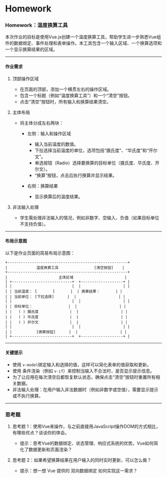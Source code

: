 # Homework

### Homework：温度换算工具

本次作业的目标是使用Vue.js创建一个温度换算工具，帮助学生进一步熟悉Vue组件的数据绑定、事件处理和表单操作。本工具包含一个输入区域、一个换算选项和一个显示换算结果的区域。

---

#### 作业需求

1. 顶部操作区域

    * 在页面的顶部，添加一个横贯左右的操作区域。
    * 包含一个标题（例如“温度换算工具”）和一个“清空”按钮。
    * 点击“清空”按钮时，所有输入和换算结果清空。
2. 主体布局

    * 将主体分成左右两块：

      * 左侧：输入和操作区域

        * 输入当前温度的数值。
        * 下拉选择当前温度的单位，选项包括“摄氏度”、“华氏度”和“开尔文”。
        * 单选按钮（Radio）选择要换算的目标单位（摄氏度、华氏度、开尔文）。
        * “换算”按钮，点击后执行换算并显示结果。
      * 右侧：换算结果

        * 显示换算后的温度结果。
3. 非法输入处理

    * 学生需处理非法输入的情况，例如非数字、空输入、负值（如果目标单位不支持负值）。

---

#### 布局示意图

以下是作业页面的简易布局示意图：

```
+------------------------------------------------------+
|             温度换算工具                [清空按钮]    |
+------------------------------------------------------+
|                       主体区域                       |
| +---------------------------+  +-------------------+ |
| |                           |  |                   | |
| | 当前温度： [       ]       |  | 换算结果：       | |
| | 当前单位： [下拉选择]      |  |                   | |
| |                           |  |                   | |
| | 目标单位：                |  |                   | |
| |   ( ) 摄氏度              |  |                   | |
| |   ( ) 华氏度              |  |                   | |
| |   ( ) 开尔文              |  |                   | |
| |                           |  |                   | |
| |           [换算按钮]      |  |                   | |
| +---------------------------+  +-------------------+ |
```

---

#### 关键提示

* 使用 `v-model`​ 绑定输入和选择的值，这样可以简化表单的值获取和更新。
* 使用 条件渲染（例如 `v-if`​）来控制当输入不合法时，是否显示提示信息。
* 为了让应用在每次清空后都恢复默认状态，确保点击“清空”按钮时重置所有相关数据。
* 非法输入处理：在用户输入非法数据时（例如非数字或空值），需要显示提示或不执行换算。

---

### 思考题

1. 思考题 1：使用Vue来操作，与之前直接用JavaScript操作DOM的方式相比，有哪些优点？谈谈你的体会。

    * 提示：思考Vue的数据绑定、状态管理、响应式系统的优势。Vue如何简化了数据更新和页面渲染？
2. 思考题 2：如果希望换算结果在用户输入的同时实时更新，可以怎么做？

    * 提示：想一想 Vue 提供的 双向数据绑定 如何实现这一需求？
